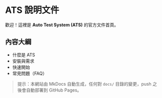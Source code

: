 # ATS 說明文件

歡迎！這裡是 **Auto Test System (ATS)** 的官方文件首頁。

## 內容大綱
- 什麼是 ATS
- 安裝與需求
- 快速開始
- 常見問題（FAQ）

> 提示：本網站由 MkDocs 自動生成，任何對 `docs/` 目錄的變更，push 之後會自動部署到 GitHub Pages。
